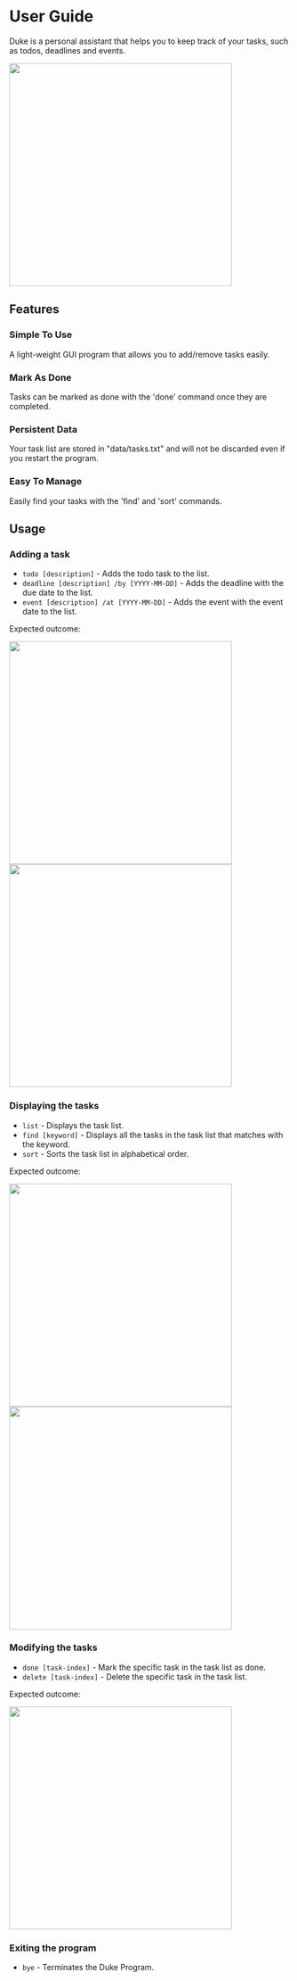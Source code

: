 # User Guide
Duke is a personal assistant that helps you to keep track of your tasks, such as todos, deadlines and events.

<img src="Ui.png" width="400">

## Features

### Simple To Use
A light-weight GUI program that allows you to add/remove tasks easily.

### Mark As Done
Tasks can be marked as done with the 'done' command once they are completed.

### Persistent Data
Your task list are stored in "data/tasks.txt" and will not be discarded even if you restart the program.

### Easy To Manage
Easily find your tasks with the 'find' and 'sort' commands.

## Usage

### Adding a task
- `todo [description]` - Adds the todo task to the list.
- `deadline [description] /by [YYYY-MM-DD]` - Adds the deadline with the due date to the list.
- `event [description] /at [YYYY-MM-DD]` - Adds the event with the event date to the list.

Expected outcome:

<img src="TodoDeadlineTask.png" width="400">
<img src="EventTask.png" width="400">

### Displaying the tasks
- `list` - Displays the task list.
- `find [keyword]` - Displays all the tasks in the task list that matches with the keyword.
- `sort` - Sorts the task list in alphabetical order.

Expected outcome:

<img src="ListFindTask.png" width="400">
<img src="SortTask.png" width="400">

### Modifying the tasks
- `done [task-index]` - Mark the specific task in the task list as done.
- `delete [task-index]` - Delete the specific task in the task list.

Expected outcome:

<img src="DoneDeleteTask.png" width="400">

### Exiting the program
- `bye` - Terminates the Duke Program.
